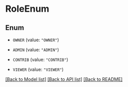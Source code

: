# RoleEnum

## Enum


* `OWNER` (value: `"OWNER"`)

* `ADMIN` (value: `"ADMIN"`)

* `CONTRIB` (value: `"CONTRIB"`)

* `VIEWER` (value: `"VIEWER"`)


[[Back to Model list]](../README.md#documentation-for-models) [[Back to API list]](../README.md#documentation-for-api-endpoints) [[Back to README]](../README.md)


